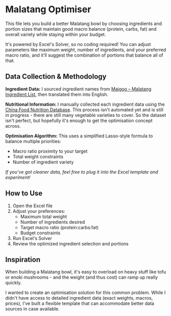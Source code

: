 # Malatang Optimiser

This file lets you build a better Malatang bowl by choosing ingredients and portion sizes that maintain good macro balance (protein, carbs, fat) and overall variety while staying within your budget.

It's powered by Excel's Solver, so no coding required! You can adjust parameters like maximum weight, number of ingredients, and your preferred macro ratio, and it’ll suggest the combination of portions that balance all of that.

## Data Collection & Methodology

**Ingredient Data:**
I sourced ingredient names from [Maigoo – Malatang Ingredient List](https://m.maigoo.com/goomai/160395.html), then translated them into English.

**Nutritional Information:**
I manually collected each ingredient data using the [China Food Nutrition Database](https://nlc.chinanutri.cn/fq/). This process isn't automated yet and is still in progress - there are still many vegetable varieties to cover. So the dataset isn't perfect, but hopefully it's enough to get the optimisation concept across.

**Optimisation Algorithm:**
This uses a simplified Lasso-style formula to balance multiple priorities:
- Macro ratio proximity to your target
- Total weight constraints
- Number of ingredient variety

*If you’ve got cleaner data, feel free to plug it into the Excel template and experiment!*

## How to Use

1. Open the Excel file
2. Adjust your preferences:
   - Maximum total weight
   - Number of ingredients desired
   - Target macro ratio (protein:carbs:fat)
   - Budget constraints
3. Run Excel's Solver
4. Review the optimized ingredient selection and portions

## Inspiration

When building a Malatang bowl, it's easy to overload on heavy stuff like tofu or enoki mushrooms - and the weight (and thus cost) can ramp up really quickly.

I wanted to create an optimisation solution for this common problem. While I didn't have access to detailed ingredient data (exact weights, macros, prices), I've built a flexible template that can accommodate better data sources in case available.
